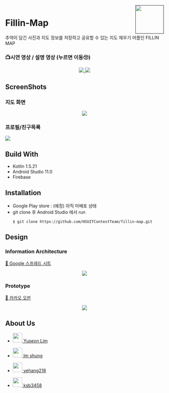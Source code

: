 <a href="">
    <img src="https://user-images.githubusercontent.com/67352902/134118053-5c33741c-694a-4008-87d1-a5afe0b979eb.png" align="right" height="90" />
</a>

# Fillin-Map

추억이 담긴 사진과 지도 정보를 저장하고 공유할 수 있는 지도 채우기 어플인 FILLIN MAP
### :tv:시연 영상 / 설명 영상 (누르면 이동😚)
<center>
<a href="https://youtu.be/bkH-0xRsxOM">
    <img src="http://img.youtube.com/vi/bkH-0xRsxOM/0.jpg"/>
</a>
<a href="https://youtu.be/R4jrzsnGyE0">
    <img src="http://img.youtube.com/vi/R4jrzsnGyE0/0.jpg"/>
</a>
</center>


## ScreenShots

### 지도 화면
<p align="center">
<img src="https://user-images.githubusercontent.com/67352902/134122409-953b8ded-3d34-4eb0-9b63-bed2c9790f8e.png"></p>

### 프로필/친구목록
<img src="https://user-images.githubusercontent.com/67352902/134123123-2ad4c3c5-6f71-45ef-b318-291d843a37ee.png"></p>


## Build With

- Kotlin 1.5.21
- Android Studio 11.0
- Firebase


## Installation

- Google Play store : (예정) 아직 미배포 상태
- git clone 후 Android Studio 에서 run
	```shell
	$ git clone https://github.com/HSUITContestTeam/fillin-map.git
	```


## Design

### Information Architecture
[:link: Google 스프레드 시트](https://docs.google.com/spreadsheets/d/1Rpa0oGXCNZ_0timZmMJ-p79qE4Y-RbT6AmciDuoZh9w/edit?usp=sharing)

<p align="center">
<img src="https://user-images.githubusercontent.com/67352902/124473825-bdb07800-ddda-11eb-9749-c7befae8fc5e.jpg"></p>


### Prototype

[:link: 카카오 오븐](https://ovenapp.io/view/PR2x8dVfWWEm1j91vHb98Fg22YqnQ8PD/hk2fZ)
<p align="center">
<img src="https://user-images.githubusercontent.com/67352902/134116671-c5743862-693d-4bbc-bf93-7284732ff8c5.png"></p>


## About Us
- <a href="https://github.com/yuseon-Lim">
    <img src="https://avatars.githubusercontent.com/u/67352902?v=4" vertical-align="middle" height="30" /> Yuseon Lim
</a>

- <a href="https://github.com/im-shung">
    <img src="https://avatars.githubusercontent.com/u/67851738?v=4" vertical-align="middle" height="30" /> Im shung
</a>

- <a href="https://github.com/yehang218">
    <img src="https://avatars.githubusercontent.com/u/69100145?v=4" vertical-align="middle" height="30" /> yehang218
</a>

- <a href="https://github.com/ksb3458">
    <img src="https://avatars.githubusercontent.com/u/86918962?v=4" vertical-align="middle" height="30" /> ksb3458
</a>
